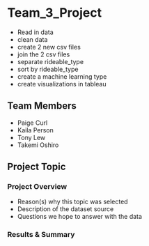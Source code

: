 # Team_3_Project

* Read in data
* clean data
* create 2 new csv files 
* join the 2 csv files
* separate rideable_type
* sort by rideable_type
* create a machine learning type
* create visualizations in tableau


## Team Members
* Paige Curl
* Kaila Person
* Tony Lew
* Takemi Oshiro

## Project Topic

### Project Overview
* Reason(s) why this topic was selected
* Description of the dataset source
* Questions we hope to answer with the data

### Results & Summary

